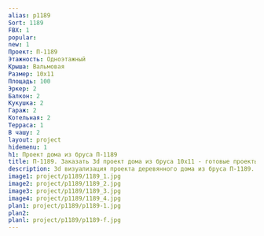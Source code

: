 ```yaml
---
alias: p1189
Sort: 1189
FBX: 1
popular: 
new: 1
Проект: П-1189
Этажность: Одноэтажный
Крыша: Вальмовая
Размер: 10х11
Площадь: 100
Эркер: 2
Балкон: 2
Кукушка: 2
Гараж: 2
Котельная: 2
Терраса: 1
В чашу: 2
layout: project
hidemenu: 1
h1: Проект дома из бруса П-1189
title: П-1189. Заказать 3d проект дома из бруса 10х11 - готовые проекты
description: 3d визуализация проекта деревянного дома из бруса П-1189. Площадь 100 м2, размер 10х11. Вы можете внести любые изменения в проект.
image1: project/p1189/1189_1.jpg
image2: project/p1189/1189_2.jpg
image3: project/p1189/1189_3.jpg
image4: project/p1189/1189_4.jpg
plan1: project/p1189/p1189-1.jpg
plan2: 
planl: project/p1189/p1189-f.jpg
---
```

